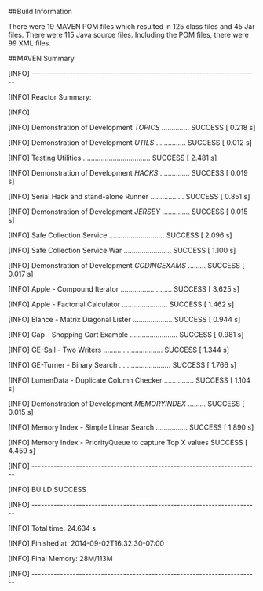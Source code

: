 ##Build Information

There were 19 MAVEN POM files which resulted in 125 class files and 45 Jar files.  There were 115 Java source files.  Including the POM files, there were 99 XML files. 

##MAVEN Summary

[INFO] ------------------------------------------------------------------------

[INFO] Reactor Summary:

[INFO]

[INFO] Demonstration of Development _TOPICS_ .............. SUCCESS [  0.218 s]

[INFO] Demonstration of Development _UTILS_ ............... SUCCESS [  0.012 s]

[INFO] Testing Utilities .................................. SUCCESS [  2.481 s]

[INFO] Demonstration of Development _HACKS_ ............... SUCCESS [  0.019 s]

[INFO] Serial Hack and stand-alone Runner ................. SUCCESS [  0.851 s]

[INFO] Demonstration of Development _JERSEY_ .............. SUCCESS [  0.015 s]

[INFO] Safe Collection Service ............................ SUCCESS [  2.096 s]

[INFO] Safe Collection Service War ........................ SUCCESS [  1.100 s]

[INFO] Demonstration of Development _CODINGEXAMS_ ......... SUCCESS [  0.017 s]

[INFO] Apple - Compound Iterator .......................... SUCCESS [  3.625 s]

[INFO] Apple - Factorial Calculator ....................... SUCCESS [  1.462 s]

[INFO] Elance - Matrix Diagonal Lister .................... SUCCESS [  0.944 s]

[INFO] Gap - Shopping Cart Example ........................ SUCCESS [  0.981 s]

[INFO] GE-Sail - Two Writers .............................. SUCCESS [  1.344 s]

[INFO] GE-Turner - Binary Search .......................... SUCCESS [  1.766 s]

[INFO] LumenData - Duplicate Column Checker ............... SUCCESS [  1.104 s]

[INFO] Demonstration of Development _MEMORYINDEX_ ......... SUCCESS [  0.015 s]

[INFO] Memory Index - Simple Linear Search ................ SUCCESS [  1.890 s]

[INFO] Memory Index - PriorityQueue to capture Top X values SUCCESS [  4.459 s]

[INFO] ------------------------------------------------------------------------

[INFO] BUILD SUCCESS

[INFO] ------------------------------------------------------------------------

[INFO] Total time: 24.634 s

[INFO] Finished at: 2014-09-02T16:32:30-07:00

[INFO] Final Memory: 28M/113M

[INFO] ------------------------------------------------------------------------
